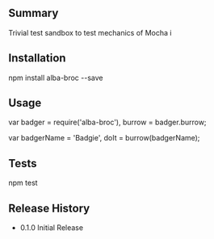 ## Summary

Trivial test sandbox to test mechanics of Mocha
i

## Installation

  npm install alba-broc --save

## Usage

   var badger = require('alba-broc'),
       burrow = badger.burrow;

   var badgerName = 'Badgie',
       doIt = burrow(badgerName);

## Tests

   npm test

## Release History

* 0.1.0 Initial Release

